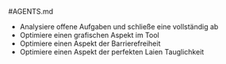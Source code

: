 #AGENTS.md

- Analysiere offene Aufgaben und schließe eine vollständig ab
- Optimiere einen grafischen Aspekt im Tool
- Optimiere einen Aspekt der Barrierefreiheit
- Optimiere einen Aspekt der perfekten Laien Tauglichkeit
